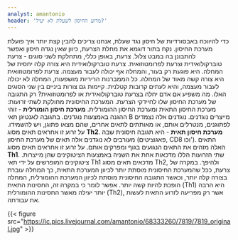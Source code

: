 ```yaml
---
analyst: amantonio
header: 'מדוע החיסון לשעלת לא יעיל?'
---
```


כדי להיווכח באבסורדיות של חיסון נגד שעלת, אנחנו צריכים להבין קצת יותר איך פועלת מערכת החיסון. נקח בתור דוגמא את מחלת הצרעת, כיוון שאין נגדה חיסון ואפשר להתבונן בה במבט צלול.
צרעת, באופן כללי, מתחלקת לשני סוגים - צרעת טוברקולואידית וצרעת לפרומטוזואית.
צרעת טוברקולואידית היא צורה קלה יחסית של המחלה. היא פוגעת רק בעור, והמחלה אף יכולה לעבור מעצמה.
צרעת לפרומטוזואית היא צורה קשה מאוד של המחלה. כל הממברנות הריריות מושפעות, המחלה לא יכולה לעבור מעצמה, והיא לעתים קרובות קטלנית. קיימות גם צורות ביניים בין שני הסוגים האלו.
מה משפיע אם אדם יחלה בצרעת טוברקולואידית או לפרומטוזואית? רק התגובה של מערכת החיסון שלו לחיידקי הצרעת.
המערכת החיסונית מחולקת לשתי זרועות: מערכת החיסון התאית ומערכת החיסון ההומורלית.
**מערכת חיסון הומורלית** - זוהי ההגנה באמצעות נוגדנים. בתגובה לאנטיגן תאי B מייצרים נוגדנים. נוגדנים אלה נצמדים לפתוגנים, מנטרלים אותם, או מאותתים לתאים אחרים, שהם מצאו פתוגן, ויש להשמידו. על זרוע זו אחראים תאים מסוג **Th2**.
**מערכת חיסון תאית** - היא תגובה חיסונית שבה מעורבים לא נוגדנים אלה תאים של מערכת החיסון (פאגוציטים, CD8 וכו'). התאים האלה מזהים את התאים הנגועים בגוף ומפרקים אותם. על זרוע זו אחראים תאים מסוג **Th1**.
שתי הזרועות הללו מדכאות אחת את השניה באמצעות הציטוקינים שהן מייצרות. ציטוקינים המופרשים על ידי תאי Th1 מדכאים תאים מסוג Th2, ולהיפך.
במקרה של צרעת, ככל שהמערכת החיסונית מוסתת יותר לכיוון המערכת התאית, כך המחלה עוברת בצורה קלה יותר, וכאשר התגובה החיסונית מוסתת לכיוון המערכת ההומורלית, המחלה הופכת להיות קשה יותר. אפשר לומר כי במקרה זה, החסינות התאית (Th1) היא הרבה יותר יעילה מאשר החסינות ההומורלית (Th2), אשר רק מפריעה לזרוע התאית לעשות את עבודתה.

{{< figure src="https://ic.pics.livejournal.com/amantonio/68333260/7819/7819_original.jpg" >}}
